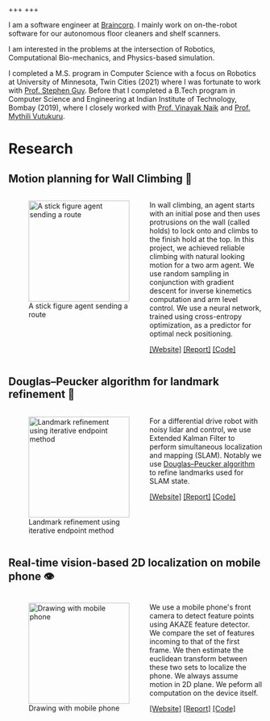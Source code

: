 +++
+++

I am a software engineer at [Braincorp](https://braincorp.com/). I mainly work on on-the-robot software for our autonomous floor cleaners and shelf scanners.

I am interested in the problems at the intersection of Robotics, Computational Bio-mechanics, and Physics-based simulation.

I completed a M.S. program in Computer Science with a focus on Robotics at University of Minnesota, Twin Cities (2021) where I was fortunate to work with [Prof. Stephen Guy](https://www-users.cse.umn.edu/~sjguy/). Before that I completed a B.Tech program in Computer Science and Engineering at Indian Institute of Technology, Bombay (2019), where I closely worked with [Prof. Vinayak Naik](https://www.vinayaknaik.info/) and [Prof. Mythili Vutukuru](https://www.cse.iitb.ac.in/~mythili/).

# Research

## Motion planning for Wall Climbing 🧗

<div style="display: flex;">
<div style="flex-grow: 1; flex-shrink: 1">
<figure>
<img width="200px" height="200px" src="research/stick-figure-agent-sending-a-route.gif" alt="A stick figure agent sending a route">
<figcaption>A stick figure agent sending a route</figcaption>
</figure>
</div>
<div style="flex-grow: 1; flex-shrink: 1">

In wall climbing, an agent starts with an initial pose and then uses protrusions on the wall (called holds) to lock onto and climbs to the finish hold at the top. In this project, we achieved reliable climbing with natural looking motion for a two arm agent. We use random sampling in conjunction with gradient descent for inverse kinemetics computation and arm level control. We use a neural network, trained using cross-entropy optimization, as a predictor for optimal neck positioning.

[[Website]](/stick-solo) [[Report]](/stick-solo/report.pdf) [[Code]](https://github.com/yashsriram/stick-solo)
</div>
</div>

## Douglas–Peucker algorithm for landmark refinement 🚏

<div style="display: flex;">
<div style="flex-grow: 1; flex-shrink: 1">
<figure>
<img width="200px" height="200px" src="research/landmark-refinement-using-iep.gif" alt="Landmark refinement using iterative endpoint method">
<figcaption>Landmark refinement using iterative endpoint method</figcaption>
</figure>
</div>
<div style="flex-grow: 1; flex-shrink: 1">

For a differential drive robot with noisy lidar and control, we use Extended Kalman Filter to perform simultaneous localization and mapping (SLAM).
Notably we use [Douglas–Peucker algorithm](https://en.wikipedia.org/wiki/Ramer%E2%80%93Douglas%E2%80%93Peucker_algorithm) to refine landmarks used for SLAM state.

[[Website]](/sixth-sense) [[Report]](/sixth-sense/report.pdf) [[Code]](https://github.com/yashsriram/sixth-sense)
</div>
</div>

## Real-time vision-based 2D localization on mobile phone 👁️

<div style="display: flex;">
<div style="flex-grow: 1; flex-shrink: 1">
<figure>
<img width="200px" height="200px" src="research/drawing-star-with-mobile.gif" alt="Drawing with mobile phone">
<figcaption>Drawing with mobile phone</figcaption>
</figure>
</div>
<div style="flex-grow: 1; flex-shrink: 1">

We use a mobile phone's front camera to detect feature points using AKAZE feature detector.
We compare the set of features incoming to that of the first frame.
We then estimate the euclidean transform between these two sets to localize the phone.
We always assume motion in 2D plane.
We peform all computation on the device itself.

[[Website]](/hawkeye) [[Report]](/hawkeye/report.pdf) [[Code]](https://github.com/yashsriram/hawkeye)
</div>
</div>
